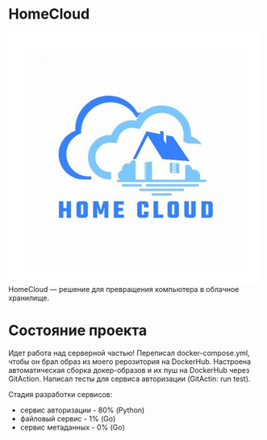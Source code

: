 # HomeCloud
<p style="margin-left:300">
  <img style="float:left" src="https://github.com/DaniilSelin/HomeCloud/blob/main/logo.jpg" alt="HomeCloud Logo" width="500" />
</p>
<div style="clear:both"> HomeCloud — решение для превращения компьютера в облачное хранилище. </div>

# Состояние проекта
 Идет работа над серверной частью!
 Переписал docker-compose.yml, чтобы он брал образ из моего рерозитория на DockerHub.
 Настроена автоматическая сборка докер-образов и их пуш на DockerHub через GitAction. Написал тесты для сервиса авторизации (GitActin: run test).
 
 Стадия разработки сервисов: 
- сервис авторизации - 80% (Python)
- файловый сервис - 1% (Go)
- сервис метаданных - 0% (Go)
